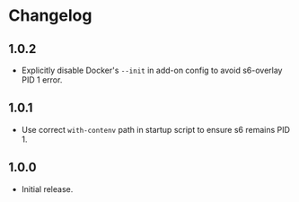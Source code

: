 # Changelog

## 1.0.2
- Explicitly disable Docker's `--init` in add-on config to avoid s6-overlay PID 1 error.

## 1.0.1
- Use correct `with-contenv` path in startup script to ensure s6 remains PID 1.

## 1.0.0
- Initial release.
